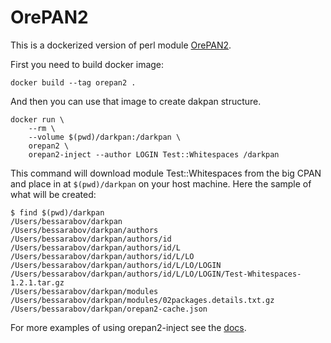 # OrePAN2

This is a dockerized version of perl module
[OrePAN2](https://metacpan.org/release/OrePAN2).

First you need to build docker image:

    docker build --tag orepan2 .

And then you can use that image to create dakpan structure.

    docker run \
        --rm \
        --volume $(pwd)/darkpan:/darkpan \
        orepan2 \
        orepan2-inject --author LOGIN Test::Whitespaces /darkpan

This command will download module Test::Whitespaces from the big CPAN and
place in at `$(pwd)/darkpan` on your host machine. Here the sample of what
will be created:

    $ find $(pwd)/darkpan
    /Users/bessarabov/darkpan
    /Users/bessarabov/darkpan/authors
    /Users/bessarabov/darkpan/authors/id
    /Users/bessarabov/darkpan/authors/id/L
    /Users/bessarabov/darkpan/authors/id/L/LO
    /Users/bessarabov/darkpan/authors/id/L/LO/LOGIN
    /Users/bessarabov/darkpan/authors/id/L/LO/LOGIN/Test-Whitespaces-1.2.1.tar.gz
    /Users/bessarabov/darkpan/modules
    /Users/bessarabov/darkpan/modules/02packages.details.txt.gz
    /Users/bessarabov/darkpan/orepan2-cache.json

For more examples of using orepan2-inject see the
[docs](https://metacpan.org/pod/distribution/OrePAN2/script/orepan2-inject).
